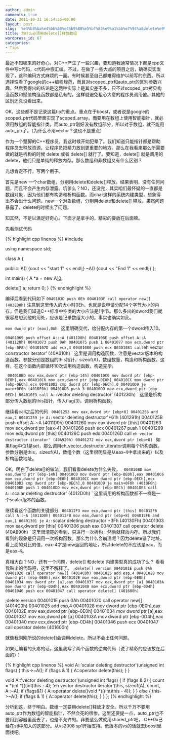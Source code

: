 ```yaml
---
author: admin
comments: true
date: 2011-10-31 16:54:55+00:00
layout: post
slug: '%e4%b8%ba%e4%bb%80%e4%b9%88%e5%bf%85%e9%a1%bb%e7%94%a8delete%e9%87%8a%e6%94%be%e6%95%b0%e7%bb%84'
title: 为什么必须用delete[]释放数组
wordpress_id: 67
categories:
- Tips
---
```


最近不知哪来的好奇心，对C++产生了一些兴趣，要知道我通常情况下都是cpp文件中写c代码，c代码中嵌汇编。不过，在做了一些大点的项目之后，确确实实发现了，这种编码方式麻烦的一面。有时候甚至自己都难得维护以前写的东西。所以选择性看了google的c++编程规范，而且对scoped_ptr和auto_ptr的区别参数兴趣。然后我得出的结论是这两种实际上是其实差不多，只不过scoped_ptr拷贝构造函数和赋值构造函数都是私有的。这样就避免粗心大意的程序员调用他。其他的区别还真没看出来。

OK，这些都不是记录这篇tip的重点。重点在于boost，或者说是google的scoped_ptr代码里面实现了scoped_array。而要用在数组上使用智能指针，就必须用数组的智能指针类。而auto_ptr刚好没有数组部分，所以对于数组，就不能用auto_ptr了。（为什么不用vector？这也不是重点）

作为一个蹩脚的C++程序员，我这时候开始犯晕了。我们知道只能指针都是帮助程序员去释放资源，让程序员把精力放到更重要的地方。那么在我看来那么所需要做的就是析构的时候 delete 或者 delete[] 就行了。要知道，delete[] 就是调用的delete，他们只是单纯的释放内存。那么数组和非数组又有什么区别？

光想肯定不行，写两个例子。

首先是new 一个char数组，分别用delete和delete[]释放。结果表明，没有任何问题，而且不会产生内存泄露。坑爹么？NO，还没完，其实咱们最怀疑的一直都是数组对象，因为他们都有构造和析构函数。而char这样的系统内建类型，想象得出不会出什么问题。new一个对象数组，分别用delete和delete[] 释放。果然问题暴露了，delete的时候出了问题。

知其然，不足以满足好奇心。下面才是拿手的，精彩的要放在后面嘛。

先看测试代码

{% highlight cpp linenos %}
#include

using namespace std;

class A {

public:
A() {cout << "start 1" << endl;}
~A() {cout << "End 1" << endl;}
};

int main()
{
A *a = new A[10]();

delete[] a;
return 0;
}
 {% endhighlight %}

编译后看到代码如下
`
0040103D push 0Eh
0040103F call operator new[] (403ED0h)
`
注意到这里传入的大小时0Eh，也就是说申请分配14个字节大小的内存。但是我们知道C++标准中空类的大小应该是1字节。那么多出的dword我们就很容易想到他的用处，应该是记录数组大小的。事实也确实如此。

`mov dword ptr [eax],0Ah `
这里明确交代，给分配内存的第一个dword传入10。

`
00401069 push offset A::~A (4011D0h)
0040106E push offset A::A (401120h)
00401073 push 0Ah
00401075 push 1
00401077 mov ecx,dword ptr [ebp-0F8h]
0040107D add ecx,4
00401080 push ecx
00401081 call `eh vector constructor iterator' (40A010h)
`
这里是调用构造函数，注意是vector版本的构造函数。参数分别是数组的this指针，sizeof(A)，数组数量，构造和析构函数。这样，在这个函数内部循环10次调用构造函数，构造完毕。

`
004010BD mov eax,dword ptr [ebp-14h]
004010C0 mov dword ptr [ebp-0E0h],eax
004010C6 mov ecx,dword ptr [ebp-0E0h]
004010CC mov dword ptr [ebp-0ECh],ecx
004010D2 cmp dword ptr [ebp-0ECh],0
004010D9 je main+0F0h (4010F0h)
004010DB push 3
004010DD mov ecx,dword ptr [ebp-0ECh]
004010E3 call A::`vector deleting destructor' (401230h)
`
这里是析构部分传入数组的this指针，传入flag(3)，调用析构函数。

继续看call之后的代码
`
00401253 mov eax,dword ptr [ebp+8]
00401256 and eax,2
00401259 je A::`vector deleting destructor'+61h (401291h)
0040125B push offset A::~A (4011D0h)
00401260 mov eax,dword ptr [this]
00401263 mov ecx,dword ptr [eax-4]
00401266 push ecx
00401267 push 1
00401269 mov edx,dword ptr [this]
0040126C push edx
0040126D call `eh vector destructor iterator' (40A920h)
00401272 mov eax,dword ptr [ebp+8]
`
如果flag中位1是set，那么调用eh_vector_destructor_iterator调用每个析构函数。参数分别是this，sizeof(A)，数组个数（这里很明显是从eax-4中拿出来的）以及析构函数地址。

OK，明白了delete[]的做法，我们看看delete为什么失败。
`
004010BD mov eax,dword ptr [ebp-14h]
004010C0 mov dword ptr [ebp-0E0h],eax
004010C6 mov ecx,dword ptr [ebp-0E0h]
004010CC mov dword ptr [ebp-0ECh],ecx
004010D2 cmp dword ptr [ebp-0ECh],0
004010D9 je main+0F0h (4010F0h)
004010DB push 1
004010DD mov ecx,dword ptr [ebp-0ECh]
004010E3 call A::`scalar deleting destructor' (4012D0h)
`
这里调用的析构函数都不一样是一个scalar版本的函数。

继续看这个函数的关键部分
`
004012F3 mov ecx,dword ptr [this]
004012F6 call A::~A (4011D0h)
004012FB mov eax,dword ptr [ebp+8]
004012FE and eax,1
00401301 je A::`scalar deleting destructor'+3Fh (40130Fh)
00401303 mov eax,dword ptr [this]
00401306 push eax
00401307 call operator delete (40A890h)
`
这里很清楚的看到，只进行一次析构，然后就释放内存。所以我们看到的现象是只调用一次析构函数。那么为什么会崩溃呢？因为delete错了地址。看上面的对比的值，eax-4才是new返回的地址，所以delete的不应该是eax，而是eax-4。

真相大白？NO，还有一个问题，delete[] 和delete 内建类型真的成功了么？
看看我贴出的代码吧，这里不解释了。
`
;delete[] version
0040101E push 0Ah
00401020 call operator new[] (4014C0h)
00401025 add esp,4
00401028 mov dword ptr [ebp-0E0h],eax
0040102E mov eax,dword ptr [ebp-0E0h]
00401034 mov dword ptr [a],eax
00401037 mov eax,dword ptr [a]
0040103A mov dword ptr [ebp-0D4h],eax
00401040 mov ecx,dword ptr [ebp-0D4h]
00401046 push ecx
00401047 call operator delete[] (401600h) `

;delete version
0040101E push 0Ah
00401020 call operator new[] (4014C0h)
00401025 add esp,4
00401028 mov dword ptr [ebp-0E0h],eax
0040102E mov eax,dword ptr [ebp-0E0h]
00401034 mov dword ptr [a],eax
00401037 mov eax,dword ptr [a]
0040103A mov dword ptr [ebp-0D4h],eax
00401040 mov ecx,dword ptr [ebp-0D4h]
00401046 push ecx
00401047 call operator delete (401600h)

就像我刚刚所说的delete[]会调用delete。所以不会出任何问题。

如果汇编看的头疼的话，这里我写了两个函数的逆向代码（说了精彩的应该放在后面的）：

{% highlight cpp linenos %}
void A::'scalar deleting destructor'(unsigned int flags)
{
this->~A();
if (flags & 1) {
A::operator delete(this);
}
}

void A::'vector deleting destructor'(unsigned int flags)
{
if (flags & 2) {
count = *(int *)((int)this - 4);
'eh vector destructor iterator'(this, sizeof(A), count, A::~A);
if (flags&1) {
A::operator delete((void *)((int)this - 4));
}
}
else {
this->~A();
if (flags & 1) {
A::operator delete(this);
}
}
};
 {% endhighlight %}

分析到这，终于明白。数组一定要用delete[]释放才安全。所以千万不要用auto_ptr作为数组的智能指针，不然会死的很惨。这里还要提一点，auto_ptr也不要用到容器里面去了，也是不允许的。非要这么做就用shared_ptr吧， C++0x已经在stl中加入的这部分。从vs2008 sp1开始支持。低版本的vs的话就去boost里面找吧。
